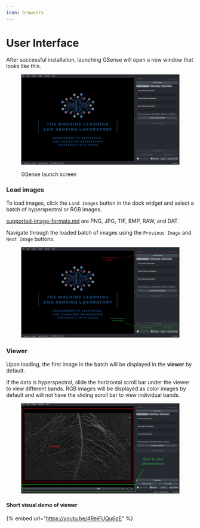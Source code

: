 ```yaml
---
icon: browsers
---
```


# User Interface

After successful installation, launching GSense will open a new window that looks like this.

<figure><img src="../../.gitbook/assets/image (16).png" alt=""><figcaption><p>GSense launch screen</p></figcaption></figure>

### Load images

To load images, click the `Load Images` button in the dock widget and select a batch of hyperspectral or RGB images.

[supported-image-formats.md](../../basics/import/supported-image-formats.md "mention") are PNG, JPG, TIF, BMP, RAW, and DAT.

Navigate through the loaded batch of images using the `Previous Image` and `Next Image` buttons.

<figure><img src="../../.gitbook/assets/image (20).png" alt=""><figcaption></figcaption></figure>

### Viewer

Upon loading, the first image in the batch will be displayed in the **viewer** by default.&#x20;

If the data is hyperspectral, slide the horizontal scroll bar under the viewer to view different bands. RGB images will be displayed as color images by default and will not have the sliding scroll bar to view individual bands.

<figure><img src="../../.gitbook/assets/Untitled1.png" alt=""><figcaption></figcaption></figure>

#### Short visual demo of viewer

{% embed url="https://youtu.be/4ReiFUQu6dE" %}

